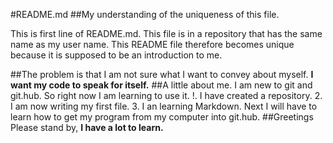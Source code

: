 #README.md
##My understanding of the uniqueness of this file.

This is first line of README.md. 
This file is in a repository that has the same name as my user name. 
This README file therefore becomes unique because it is supposed to be an introduction to me.

##The problem is that I am not sure what I want to convey about myself.
**I want my code to speak for itself.**
##A little about me.
I am new to git and git.hub.
So right now I am learning to use it.
!. I have created a repository.
2. I am now writing my first file.
3. I an learning Markdown.
Next I will have to learn how to get my program from my computer into git.hub.
##Greetings
Please stand by, **I have a lot to learn.**
